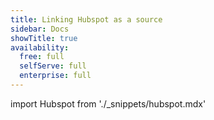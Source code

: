 ```yaml
---
title: Linking Hubspot as a source
sidebar: Docs
showTitle: true
availability:
  free: full
  selfServe: full
  enterprise: full
---
```


import Hubspot from './_snippets/hubspot.mdx'

<Hubspot />